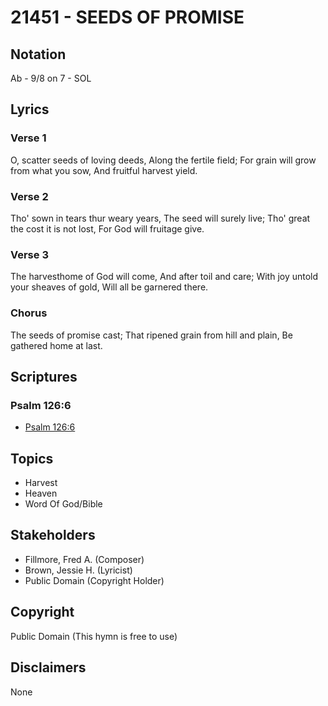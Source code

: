 # 21451 - SEEDS OF PROMISE

## Notation

Ab - 9/8 on 7 - SOL

## Lyrics

### Verse 1

O, scatter seeds of loving deeds, Along the fertile field; For grain will grow from what you sow, And fruitful harvest yield.

### Verse 2

Tho' sown in tears thur weary years, The seed will surely live; Tho' great the cost it is not lost, For God will fruitage give.



### Verse 3

The harvesthome of God will come, And after toil and care; With joy untold your sheaves of gold, Will all be garnered there.

### Chorus

 The seeds of promise cast; That ripened grain from hill and plain, Be gathered home at last. 


## Scriptures

### Psalm 126:6

- [Psalm 126:6](https://www.biblegateway.com/passage/?search=Psalm%20126%3A6)


## Topics

- Harvest
- Heaven
- Word Of God/Bible

## Stakeholders

- Fillmore, Fred A. (Composer)
- Brown, Jessie H. (Lyricist)
- Public Domain (Copyright Holder)

## Copyright

Public Domain
(This hymn is free to use)

## Disclaimers

None

